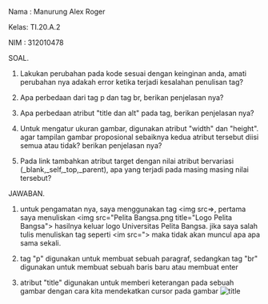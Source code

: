 Nama : Manurung Alex Roger

Kelas: TI.20.A.2

NIM  : 312010478

SOAL.
 
 1. Lakukan perubahan pada kode sesuai dengan keinginan anda, amati perubahan nya  adakah error ketika terjadi kesalahan penulisan tag?

 2. Apa perbedaan dari tag p dan tag br, berikan penjelasan nya?
 
 3. Apa perbedaan atribut "title dan alt" pada tag, berikan penjelasan nya?

 4. Untuk mengatur ukuran gambar, digunakan atribut "width" dan "height". agar tampilan gambar proposional sebaiknya kedua atribut tersebut diisi semua atau tidak? berikan penjelasan nya?

 5. Pada link tambahkan atribut target dengan nilai atribut bervariasi (_blank,_self,_top,_parent), apa yang terjadi pada masing masing nilai tersebut?


JAWABAN.

 1. untuk pengamatan nya, saya menggunakan tag <img src=>, pertama saya menuliskan <img src="Pelita Bangsa.png title="Logo Pelita Bangsa"> hasilnya keluar logo Universitas Pelita Bangsa. jika saya salah tulis menuliskan tag seperti <im src="> maka tidak akan muncul apa apa sama sekali.

 2. tag "p" digunakan untuk membuat sebuah paragraf, sedangkan tag "br" digunakan untuk membuat sebuah baris baru atau membuat enter

 3. atribut "title" digunakan untuk memberi keterangan pada sebuah gambar dengan cara kita mendekatkan cursor pada gambar
![title](https://user-images.githubusercontent.com/101391579/157886758-68f38e0b-7c1b-4fb5-8edd-b65bf5db52d3.png)

